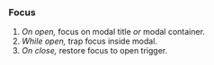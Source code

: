 ### Focus

1. _On open,_ focus on modal title _or_ modal container.
2. _While open,_ trap focus inside modal.
3. _On close,_ restore focus to open trigger.
